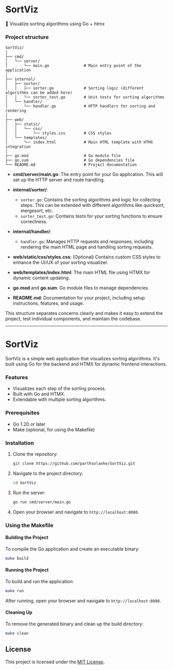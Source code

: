 # SortViz
📶 Visualize sorting algorithms using Go + htmx

### Project structure

```
SortViz/
│
├── cmd/
│   └── server/
│       └── main.go               # Main entry point of the application
│
├── internal/
│   ├── sorter/
│   │   ├── sorter.go             # Sorting logic (different algorithms can be added here)
│   │   └── sorter_test.go        # Unit tests for sorting algorithms
│   └── handler/
│       └── handler.go            # HTTP handlers for sorting and rendering
│
├── web/
│   ├── static/
│   │   └── css/
│   │       └── styles.css        # CSS styles
│   └── templates/
│       └── index.html            # Main HTML template with HTMX integration
│
├── go.mod                        # Go module file
├── go.sum                        # Go dependencies file
└── README.md                     # Project documentation
```

- **cmd/server/main.go**: The entry point for your Go application. This will set up the HTTP server and route handling.

- **internal/sorter/**: 
  - `sorter.go`: Contains the sorting algorithms and logic for collecting steps. This can be extended with different algorithms like quicksort, mergesort, etc.
  - `sorter_test.go`: Contains tests for your sorting functions to ensure correctness.

- **internal/handler/**:
  - `handler.go`: Manages HTTP requests and responses, including rendering the main HTML page and handling sorting requests.

- **web/static/css/styles.css**: (Optional) Contains custom CSS styles to enhance the UI/UX of your sorting visualizer.

- **web/templates/index.html**: The main HTML file using HTMX for dynamic content updating.

- **go.mod** and **go.sum**: Go module files to manage dependencies.

- **README.md**: Documentation for your project, including setup instructions, features, and usage.

This structure separates concerns clearly and makes it easy to extend the project, test individual components, and maintain the codebase.

---

# SortViz

SortViz is a simple web application that visualizes sorting algorithms. It's built using Go for the backend and HTMX for dynamic frontend interactions.

### Features
- Visualizes each step of the sorting process.
- Built with Go and HTMX.
- Extendable with multiple sorting algorithms.

### Prerequisites
- Go 1.20 or later
- Make (optional, for using the Makefile)

### Installation
1. Clone the repository:
    ```bash
    git clone https://github.com/parthsolanke/SortViz.git
    ```
2. Navigate to the project directory:
    ```bash
    cd SortViz
    ```
3. Run the server:
    ```bash
    go run cmd/server/main.go
    ```
4. Open your browser and navigate to `http://localhost:8080`.

### Using the Makefile

#### Building the Project
To compile the Go application and create an executable binary:
```bash
make build
```

#### Running the Project
To build and run the application:
```bash
make run
```

After running, open your browser and navigate to `http://localhost:8080`.

#### Cleaning Up
To remove the generated binary and clean up the build directory:
```bash
make clean
```
## License
This project is licensed under the [MIT License](./LICENSE).
